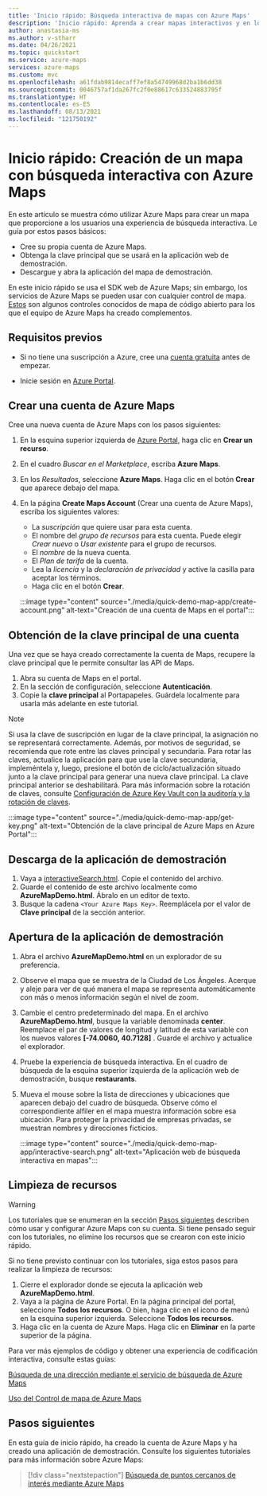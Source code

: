 ```yaml
---
title: 'Inicio rápido: Búsqueda interactiva de mapas con Azure Maps'
description: 'Inicio rápido: Aprenda a crear mapas interactivos y en los que se puede realizar búsquedas. Vea cómo crear una cuenta de Azure Maps, obtener una clave principal y usar el SDK web para configurar aplicaciones de mapa.'
author: anastasia-ms
ms.author: v-stharr
ms.date: 04/26/2021
ms.topic: quickstart
ms.service: azure-maps
services: azure-maps
ms.custom: mvc
ms.openlocfilehash: a61fdab9814ecaff7ef8a54749968d2ba1b6dd38
ms.sourcegitcommit: 0046757af1da267fc2f0e88617c633524883795f
ms.translationtype: HT
ms.contentlocale: es-ES
ms.lasthandoff: 08/13/2021
ms.locfileid: "121750192"
---
```

# <a name="quickstart-create-an-interactive-search-map-with-azure-maps"></a>Inicio rápido: Creación de un mapa con búsqueda interactiva con Azure Maps

En este artículo se muestra cómo utilizar Azure Maps para crear un mapa que proporcione a los usuarios una experiencia de búsqueda interactiva. Le guía por estos pasos básicos:

* Cree su propia cuenta de Azure Maps.
* Obtenga la clave principal que se usará en la aplicación web de demostración.
* Descargue y abra la aplicación del mapa de demostración.

En este inicio rápido se usa el SDK web de Azure Maps; sin embargo, los servicios de Azure Maps se pueden usar con cualquier control de mapa. [Estos](open-source-projects.md#third-part-map-control-plugins) son algunos controles conocidos de mapa de código abierto para los que el equipo de Azure Maps ha creado complementos.

## <a name="prerequisites"></a>Requisitos previos

* Si no tiene una suscripción a Azure, cree una [cuenta gratuita](https://azure.microsoft.com/free/?WT.mc_id=A261C142F) antes de empezar.

* Inicie sesión en [Azure Portal](https://portal.azure.com).

<a id="createaccount"></a>

## <a name="create-an-azure-maps-account"></a>Crear una cuenta de Azure Maps

Cree una nueva cuenta de Azure Maps con los pasos siguientes:

1. En la esquina superior izquierda de [Azure Portal](https://portal.azure.com), haga clic en **Crear un recurso**.
2. En el cuadro *Buscar en el Marketplace*, escriba **Azure Maps**.
3. En los *Resultados*, seleccione **Azure Maps**. Haga clic en el botón **Crear** que aparece debajo del mapa.
4. En la página **Create Maps Account** (Crear una cuenta de Azure Maps), escriba los siguientes valores:
    * La *suscripción* que quiere usar para esta cuenta.
    * El nombre del *grupo de recursos* para esta cuenta. Puede elegir *Crear nuevo* o *Usar existente* para el grupo de recursos.
    * El *nombre* de la nueva cuenta.
    * El *Plan de tarifa* de la cuenta.
    * Lea la *licencia* y la *declaración de privacidad* y active la casilla para aceptar los términos.
    * Haga clic en el botón **Crear**.

    :::image type="content" source="./media/quick-demo-map-app/create-account.png" alt-text="Creación de una cuenta de Maps en el portal":::

<a id="getkey"></a>

## <a name="get-the-primary-key-for-your-account"></a>Obtención de la clave principal de una cuenta

Una vez que se haya creado correctamente la cuenta de Maps, recupere la clave principal que le permite consultar las API de Maps.

1. Abra su cuenta de Maps en el portal.
2. En la sección de configuración, seleccione **Autenticación**.
3. Copie la **clave principal** al Portapapeles. Guárdela localmente para usarla más adelante en este tutorial.

>[!NOTE]
> Si usa la clave de suscripción en lugar de la clave principal, la asignación no se representará correctamente. Además, por motivos de seguridad, se recomienda que rote entre las claves principal y secundaria. Para rotar las claves, actualice la aplicación para que use la clave secundaria, impleméntela y, luego, presione el botón de ciclo/actualización situado junto a la clave principal para generar una nueva clave principal. La clave principal anterior se deshabilitará. Para más información sobre la rotación de claves, consulte [Configuración de Azure Key Vault con la auditoría y la rotación de claves](../key-vault/secrets/tutorial-rotation-dual.md).

:::image type="content" source="./media/quick-demo-map-app/get-key.png" alt-text="Obtención de la clave principal de Azure Maps en Azure Portal":::

## <a name="download-the-demo-application"></a>Descarga de la aplicación de demostración

1. Vaya a [interactiveSearch.html](https://github.com/Azure-Samples/AzureMapsCodeSamples/blob/master/AzureMapsCodeSamples/Tutorials/interactiveSearch.html). Copie el contenido del archivo.
2. Guarde el contenido de este archivo localmente como **AzureMapDemo.html**. Ábralo en un editor de texto.
3. Busque la cadena `<Your Azure Maps Key>`. Reemplácela por el valor de **Clave principal** de la sección anterior.

## <a name="open-the-demo-application"></a>Apertura de la aplicación de demostración

1. Abra el archivo **AzureMapDemo.html** en un explorador de su preferencia.
2. Observe el mapa que se muestra de la Ciudad de Los Ángeles. Acerque y aleje para ver de qué manera el mapa se representa automáticamente con más o menos información según el nivel de zoom.
3. Cambie el centro predeterminado del mapa. En el archivo **AzureMapDemo.html**, busque la variable denominada **center**. Reemplace el par de valores de longitud y latitud de esta variable con los nuevos valores **[-74.0060, 40.7128]** . Guarde el archivo y actualice el explorador.
4. Pruebe la experiencia de búsqueda interactiva. En el cuadro de búsqueda de la esquina superior izquierda de la aplicación web de demostración, busque **restaurants**.
5. Mueva el mouse sobre la lista de direcciones y ubicaciones que aparecen debajo del cuadro de búsqueda. Observe cómo el correspondiente alfiler en el mapa muestra información sobre esa ubicación. Para proteger la privacidad de empresas privadas, se muestran nombres y direcciones ficticios.

    :::image type="content" source="./media/quick-demo-map-app/interactive-search.png" alt-text="Aplicación web de búsqueda interactiva en mapas":::


## <a name="clean-up-resources"></a>Limpieza de recursos

>[!WARNING]
>Los tutoriales que se enumeran en la sección [Pasos siguientes](#next-steps) describen cómo usar y configurar Azure Maps con su cuenta. Si tiene pensado seguir con los tutoriales, no elimine los recursos que se crearon con este inicio rápido.

Si no tiene previsto continuar con los tutoriales, siga estos pasos para realizar la limpieza de recursos:

1. Cierre el explorador donde se ejecuta la aplicación web **AzureMapDemo.html**.
2. Vaya a la página de Azure Portal. En la página principal del portal, seleccione **Todos los recursos**. O bien, haga clic en el icono de menú en la esquina superior izquierda. Seleccione **Todos los recursos**.
3. Haga clic en la cuenta de Azure Maps. Haga clic en **Eliminar** en la parte superior de la página.

Para ver más ejemplos de código y obtener una experiencia de codificación interactiva, consulte estas guías:

[Búsqueda de una dirección mediante el servicio de búsqueda de Azure Maps](how-to-search-for-address.md)

[Uso del Control de mapa de Azure Maps](how-to-use-map-control.md)

## <a name="next-steps"></a>Pasos siguientes

En esta guía de inicio rápido, ha creado la cuenta de Azure Maps y ha creado una aplicación de demostración. Consulte los siguientes tutoriales para más información sobre Azure Maps:

> [!div class="nextstepaction"]
> [Búsqueda de puntos cercanos de interés mediante Azure Maps](tutorial-search-location.md)